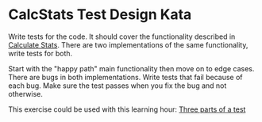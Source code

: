 # CalcStats Test Design Kata

Write tests for the code. It should cover the functionality described in [Calculate Stats](https://sammancoaching.org/kata_descriptions/calc_stats.html). There are two implementations of the same functionality, write tests for both.

Start with the "happy path" main functionality then move on to edge cases. There are bugs in both implementations. Write tests that fail because of each bug. Make sure the test passes when you fix the bug and not otherwise.

This exercise could be used with this learning hour: [Three parts of a test](https://sammancoaching.org/learning_hours/test_design/three_parts_of_a_test.html)
